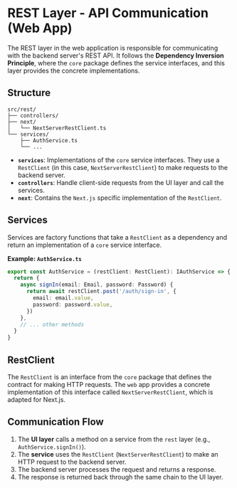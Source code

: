 # REST Layer - API Communication (Web App)

The REST layer in the web application is responsible for communicating with the backend server's REST API. It follows the **Dependency Inversion Principle**, where the `core` package defines the service interfaces, and this layer provides the concrete implementations.

## Structure

```
src/rest/
├── controllers/
├── next/
│   └── NextServerRestClient.ts
└── services/
    ├── AuthService.ts
    └── ...
```

- **`services`**: Implementations of the `core` service interfaces. They use a `RestClient` (in this case, `NextServerRestClient`) to make requests to the backend server.
- **`controllers`**: Handle client-side requests from the UI layer and call the services.
- **`next`**: Contains the `Next.js` specific implementation of the `RestClient`.

## Services

Services are factory functions that take a `RestClient` as a dependency and return an implementation of a `core` service interface.

**Example: `AuthService.ts`**
```typescript
export const AuthService = (restClient: RestClient): IAuthService => {
  return {
    async signIn(email: Email, password: Password) {
      return await restClient.post('/auth/sign-in', {
        email: email.value,
        password: password.value,
      })
    },
    // ... other methods
  }
}
```

## RestClient

The `RestClient` is an interface from the `core` package that defines the contract for making HTTP requests. The `web` app provides a concrete implementation of this interface called `NextServerRestClient`, which is adapted for Next.js.

## Communication Flow

1.  The **UI layer** calls a method on a service from the `rest` layer (e.g., `AuthService.signIn()`).
2.  The **service** uses the `RestClient` (`NextServerRestClient`) to make an HTTP request to the backend server.
3.  The backend server processes the request and returns a response.
4.  The response is returned back through the same chain to the UI layer.